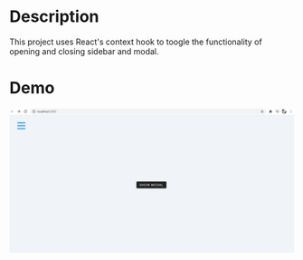 # Description

This project uses React's context hook to toogle the functionality of opening and closing sidebar and modal.

# Demo

![](public/modal.gif)
